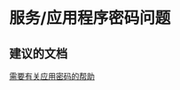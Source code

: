 <properties
    pageTitle="服务/应用程序密码问题"
    description="服务/应用程序密码问题"
    service="microsoft.multifactorauthentication"
    resource=""
    authors="aashu"
    displayOrder=""
    selfHelpType="generic"
    supportTopicIds="32336309"
    resourceTags=""
    productPesIds="14947"
    cloudEnvironments="public"
/>


# 服务/应用程序密码问题


## **建议的文档**
[需要有关应用密码的帮助](https://azure.microsoft.com/documentation/articles/multi-factor-authentication-end-user-app-passwords/)



<!--HONumber=Jul16_HO4-->



